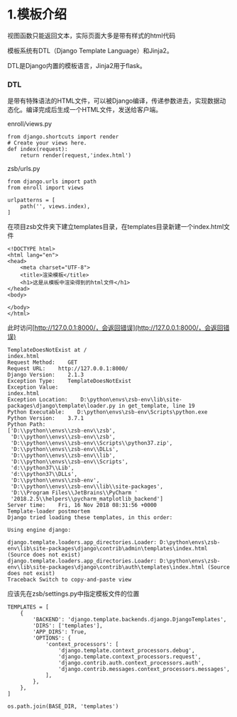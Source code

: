 # 1.模板介绍

视图函数只能返回文本，实际页面大多是带有样式的html代码

模板系统有DTL（Django Template Language）和Jinja2。

DTL是Django内置的模板语言，Jinja2用于flask。

### DTL

是带有特殊语法的HTML文件，可以被Django编译，传递参数进去，实现数据动态化。编译完成后生成一个HTML文件，发送给客户端。

enroll/views.py

```
from django.shortcuts import render
# Create your views here.
def index(request):
    return render(request,'index.html')
```

zsb/urls.py

```
from django.urls import path
from enroll import views

urlpatterns = [
    path('', views.index),
]
```

在项目zsb文件夹下建立templates目录，在templates目录新建一个index.html文件

```
<!DOCTYPE html>
<html lang="en">
<head>
    <meta charset="UTF-8">
    <title>渲染模板</title>
    <h1>这是从模板中渲染得到的html文件</h1>
</head>
<body>

</body>
</html>
```

此时访问[http://127.0.0.1:8000/，会返回错误](http://127.0.0.1:8000/，会返回错误)

```
TemplateDoesNotExist at /
index.html
Request Method:    GET
Request URL:    http://127.0.0.1:8000/
Django Version:    2.1.3
Exception Type:    TemplateDoesNotExist
Exception Value:    
index.html
Exception Location:    D:\python\envs\zsb-env\lib\site-packages\django\template\loader.py in get_template, line 19
Python Executable:    D:\python\envs\zsb-env\Scripts\python.exe
Python Version:    3.7.1
Python Path:    
['D:\\python\\envs\\zsb-env\\zsb',
 'D:\\python\\envs\\zsb-env\\zsb',
 'D:\\python\\envs\\zsb-env\\Scripts\\python37.zip',
 'D:\\python\\envs\\zsb-env\\DLLs',
 'D:\\python\\envs\\zsb-env\\lib',
 'D:\\python\\envs\\zsb-env\\Scripts',
 'd:\\python37\\Lib',
 'd:\\python37\\DLLs',
 'D:\\python\\envs\\zsb-env',
 'D:\\python\\envs\\zsb-env\\lib\\site-packages',
 'D:\\Program Files\\JetBrains\\PyCharm '
 '2018.2.5\\helpers\\pycharm_matplotlib_backend']
Server time:    Fri, 16 Nov 2018 08:31:56 +0000
Template-loader postmortem
Django tried loading these templates, in this order:

Using engine django:

django.template.loaders.app_directories.Loader: D:\python\envs\zsb-env\lib\site-packages\django\contrib\admin\templates\index.html (Source does not exist)
django.template.loaders.app_directories.Loader: D:\python\envs\zsb-env\lib\site-packages\django\contrib\auth\templates\index.html (Source does not exist)
Traceback Switch to copy-and-paste view

```

应该先在zsb/settings.py中指定模板文件的位置

```
TEMPLATES = [
    {
        'BACKEND': 'django.template.backends.django.DjangoTemplates',
        'DIRS': ['templates'],
        'APP_DIRS': True,
        'OPTIONS': {
            'context_processors': [
                'django.template.context_processors.debug',
                'django.template.context_processors.request',
                'django.contrib.auth.context_processors.auth',
                'django.contrib.messages.context_processors.messages',
            ],
        },
    },
]
```

```
os.path.join(BASE_DIR, 'templates')
```



